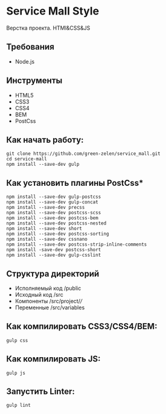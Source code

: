 Service Mall Style
======================

Верстка проекта. HTMl&CSS&JS

## Требования
* Node.js

## Инструменты
* HTML5
* CSS3
* CSS4
* BEM
* PostCss


## Как начать работу:

```
git clone https://github.com/green-zelen/service_mall.git
cd service-mall
npm install --save-dev gulp
```


## Как установить плагины PostCss*

```
npm install --save-dev gulp-postcss
npm install --save-dev gulp-concat
npm install --save-dev precss
npm install --save-dev postcss-scss
npm install --save-dev postcss-bem
npm install --save-dev postcss-nested
npm install --save-dev short
npm install --save-dev postcss-sorting
npm install --save-dev cssnano
npm install --save-dev postcss-strip-inline-comments
npm install -save-dev postcss-short
npm install --save-dev gulp-csslint

```
## Структура директорий

* Исполняемый код /public
* Исходный код /src
* Компоненты /src/project/*/*
* Переменные /src/variables

## Как компилировать CSS3/CSS4/BEM:

```
gulp css
```

## Как компилировать JS:

```
gulp js
```

## Запустить Linter:

```
gulp lint
```